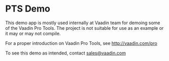 # PTS Demo

This demo app is mostly used internally at Vaadin team for demoing some of the Vaadin Pro Tools. The project is not suitable for use as an example or it may or may not compile.

For a proper introduction on Vaadin Pro Tools, see http://vaadin.com/pro

To see this demo as intended, contact sales@vaadin.com 

